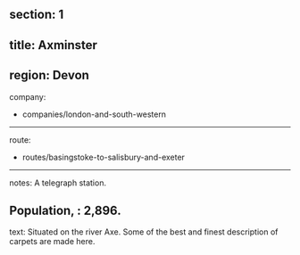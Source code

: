 ﻿section: 1
----
title: Axminster
----
region: Devon
----
company:
- companies/london-and-south-western
----
route:
- routes/basingstoke-to-salisbury-and-exeter
----
notes: A telegraph station.

Population,
: 2,896.
----
text: Situated on the river Axe. Some of the best and finest description of carpets are made here.
